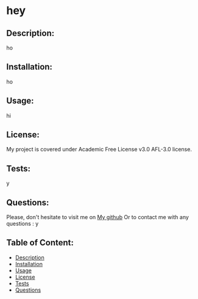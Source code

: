 # hey
  ## Description:
  ho
  ## Installation:
  ho
  ## Usage:
  hi
  ## License:
  My project is covered under Academic Free License v3.0	AFL-3.0 license.
  ## Tests:
  y
  ## Questions:
  Please, don't hesitate to visit me on
  [My github](https://github.com/y)
  Or to contact me with any questions : y
  ## Table of Content:
  * [Description](#description)
  * [Installation](#installation)
  * [Usage](#usage)
  * [License](#license)
  * [Tests](#tests)
  * [Questions](#questions)
  